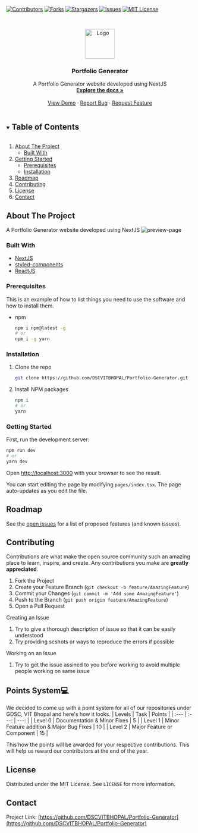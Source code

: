 <!--
*** Thanks for checking out the Best-README-Template. If you have a suggestion
*** that would make this better, please fork the repo and create a pull request
*** or simply open an issue with the tag "enhancement".
*** Thanks again! Now go create something AMAZING! :D
***
***
***
*** To avoid retyping too much info. Do a search and replace for the following:
*** DSCVITBHOPAL, Portfolio-Generator, twitter_handle, email, Portfolio Generator, A Portfolio Generator website developed using NextJS
-->

<!-- PROJECT SHIELDS -->
<!--
*** I'm using markdown "reference style" links for readability.
*** Reference links are enclosed in brackets [ ] instead of parentheses ( ).
*** See the bottom of this document for the declaration of the reference variables
*** for contributors-url, forks-url, etc. This is an optional, concise syntax you may use.
*** https://www.markdownguide.org/basic-syntax/#reference-style-links
-->

[![Contributors][contributors-shield]][contributors-url]
[![Forks][forks-shield]][forks-url]
[![Stargazers][stars-shield]][stars-url]
[![Issues][issues-shield]][issues-url]
[![MIT License][license-shield]][license-url]

<!-- [![LinkedIn][linkedin-shield]][linkedin-url] -->

<!-- PROJECT LOGO -->
<br />
<p align="center">
  <a href="https://github.com/DSCVITBHOPAL/Portfolio-Generator">
    <img src="public/favicon.ico" alt="Logo" width="80" height="80">
  </a>

  <h3 align="center">Portfolio Generator</h3>

  <p align="center">
    A Portfolio Generator website developed using NextJS
    <br />
    <a href="https://github.com/DSCVITBHOPAL/Portfolio-Generator"><strong>Explore the docs »</strong></a>
    <br />
    <br />
    <a href="https://github.com/DSCVITBHOPAL/Portfolio-Generator">View Demo</a>
    ·
    <a href="https://github.com/DSCVITBHOPAL/Portfolio-Generator/issues">Report Bug</a>
    ·
    <a href="https://github.com/DSCVITBHOPAL/Portfolio-Generator/issues">Request Feature</a>
  </p>
</p>

<!-- TABLE OF CONTENTS -->
<details open="open">
  <summary><h2 style="display: inline-block">Table of Contents</h2></summary>
  <ol>
    <li>
      <a href="#about-the-project">About The Project</a>
      <ul>
        <li><a href="#built-with">Built With</a></li>
      </ul>
    </li>
    <li>
      <a href="#getting-started">Getting Started</a>
      <ul>
        <li><a href="#prerequisites">Prerequisites</a></li>
        <li><a href="#installation">Installation</a></li>
      </ul>
    </li>
    <li><a href="#roadmap">Roadmap</a></li>
    <li><a href="#contributing">Contributing</a></li>
    <li><a href="#license">License</a></li>
    <li><a href="#contact">Contact</a></li>
  </ol>
</details>

<!-- ABOUT THE PROJECT -->

## About The Project

A Portfolio Generator website developed using NextJS
![preview-page](public/ss1.png)

### Built With

- [NextJS](https://nextjs.org/)
- [styled-components](https://styled-components.com/)
- [ReactJS](https://reactjs.org/)

<!-- GETTING STARTED -->

### Prerequisites

This is an example of how to list things you need to use the software and how to install them.

- npm
  ```sh
  npm i npm@latest -g
  # or
  npm i -g yarn
  ```

### Installation

1. Clone the repo
   ```sh
   git clone https://github.com/DSCVITBHOPAL/Portfolio-Generator.git
   ```
2. Install NPM packages
   ```sh
   npm i
   # or
   yarn
   ```

<!-- USAGE EXAMPLES -->

### Getting Started

First, run the development server:

```bash
npm run dev
# or
yarn dev
```

Open [http://localhost:3000](http://localhost:3000) with your browser to see the result.

You can start editing the page by modifying `pages/index.tsx`. The page auto-updates as you edit the file.

<!-- ROADMAP -->

## Roadmap

See the [open issues](https://github.com/DSCVITBHOPAL/Portfolio-Generator/issues) for a list of proposed features (and known issues).

<!-- CONTRIBUTING -->

## Contributing

Contributions are what make the open source community such an amazing place to learn, inspire, and create. Any contributions you make are **greatly appreciated**.

1. Fork the Project
2. Create your Feature Branch (`git checkout -b feature/AmazingFeature`)
3. Commit your Changes (`git commit -m 'Add some AmazingFeature'`)
4. Push to the Branch (`git push origin feature/AmazingFeature`)
5. Open a Pull Request

Creating an Issue

1. Try to give a thorough description of issue so that it can be easily understood
2. Try providing scshots or ways to reproduce the errors if possible

Working on an Issue

1. Try to get the issue assined to you before working to avoid multiple people working on same issue

## Points System💻

We decided to come up with a point system for all of our repositories under GDSC, VIT Bhopal and here's how it looks.
| Levels | Task | Points |
| :--- | :---: | ---: |
| Level 0 | Documentation & Minor Fixes | 5 |
| Level 1 | Minor Feature addition & Major Bug Fixes | 10 |
| Level 2 | Major Feature or Component | 15 |

This how the points will be awarded for your respective contributions. This will help us reward our contributors at the end of the year.

<!-- LICENSE -->

## License

Distributed under the MIT License. See `LICENSE` for more information.

<!-- CONTACT -->

## Contact

Project Link: [https://github.com/DSCVITBHOPAL/Portfolio-Generator](https://github.com/DSCVITBHOPAL/Portfolio-Generator)

<!-- ACKNOWLEDGEMENTS -->
<!--
## Acknowledgements

- []()
- []()
- []() -->

<!-- MARKDOWN LINKS & IMAGES -->
<!-- https://www.markdownguide.org/basic-syntax/#reference-style-links -->

[contributors-shield]: https://img.shields.io/github/contributors/DSCVITBHOPAL/Portfolio-Generator.svg?style=for-the-badge
[contributors-url]: https://github.com/DSCVITBHOPAL/Portfolio-Generator/graphs/contributors
[forks-shield]: https://img.shields.io/github/forks/DSCVITBHOPAL/Portfolio-Generator.svg?style=for-the-badge
[forks-url]: https://github.com/DSCVITBHOPAL/Portfolio-Generator/network/members
[stars-shield]: https://img.shields.io/github/stars/DSCVITBHOPAL/Portfolio-Generator.svg?style=for-the-badge
[stars-url]: https://github.com/DSCVITBHOPAL/Portfolio-Generator/stargazers
[issues-shield]: https://img.shields.io/github/issues/DSCVITBHOPAL/Portfolio-Generator.svg?style=for-the-badge
[issues-url]: https://github.com/DSCVITBHOPAL/Portfolio-Generator/issues
[license-shield]: https://img.shields.io/github/license/DSCVITBHOPAL/Portfolio-Generator.svg?style=for-the-badge
[license-url]: https://github.com/DSCVITBHOPAL/Portfolio-Generator/blob/master/LICENSE.txt
[linkedin-shield]: https://img.shields.io/badge/-LinkedIn-black.svg?style=for-the-badge&logo=linkedin&colorB=555
[linkedin-url]: https://linkedin.com/in/DSCVITBHOPAL
